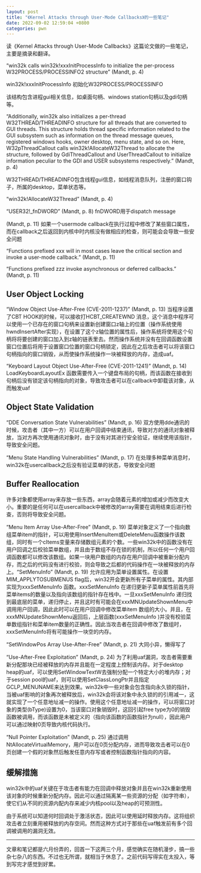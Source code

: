 ```yaml
---
layout: post
title: "《Kernel Attacks through User-Mode Callbacks》的一些笔记"
date: 2022-09-02 12:59:04 +0800
categories: pwn
---
```


读《Kernel Attacks through User-Mode Callbacks》这篇论文做的一些笔记，主要是摘录和翻译。



“win32k calls win32k!xxxInitProcessInfo to initialize the per-process W32PROCESS/PROCESSINFO2 structure” (Mandt, p. 4)

win32k!xxxInitProcessInfo 初始化W32PROCESS/PROCESSINFO

该结构包含进程gui相关信息，如桌面句柄、windows station句柄以及gdi句柄等。

“Additionally, win32k also initializes a per-thread W32THREAD/THREADINFO structure for all threads that are converted to GUI threads. This structure holds thread specific information related to the GUI subsystem such as information on the thread message queues, registered windows hooks, owner desktop, menu state, and so on. Here, W32pThreadCallout calls win32k!AllocateW32Thread to allocate the structure, followed by GdiThreadCallout and UserThreadCallout to initialize information peculiar to the GDI and USER subsystems respectively.” (Mandt, p. 4)

W32THREAD/THREADINFO包含线程gui信息，如线程消息队列，注册的窗口钩子，所属的desktop，菜单状态等。

“win32k!AllocateW32Thread” (Mandt, p. 4)

“USER32!_fnDWORD” (Mandt, p. 8) fnDWORD用于dispatch message

(Mandt, p. 11) 如果一个usermode callback在执行过程中修改了某些窗口属性，而在callback之后返回到内核中时内核没有做相应的检查，则可能会会导致一些安全问题

“Functions prefixed xxx will in most cases leave the critical section and invoke a user-mode callback.” (Mandt, p. 11)

“Functions prefixed zzz invoke asynchronous or deferred callbacks.” (Mandt, p. 11)



## User Object Locking

“Window Object Use-After-Free (CVE-2011-1237)” (Mandt, p. 13) 当程序设置了CBT HOOK的时候，可以接收打HCBT_CREATEWND 消息，这个消息中程序可以使用一个已存在的窗口句柄来设置新创建窗口z轴上的位置（操作系统使用hwndInsertAfter实现），在设置了这个z轴位置的属性后，操作系统将使用这个句柄将将要创建的窗口加入到z轴的链表里去。然而操作系统并没有在回调函数设置窗口位置后将用于设置窗口位置的窗口句柄锁定，因此在之后攻击者可以将该窗口句柄指向的窗口销毁，从而使操作系统操作一块被释放的内存，造成uaf。

“Keyboard Layout Object Use-After-Free (CVE-2011-1241)” (Mandt, p. 14) LoadKeyboardLayoutEx 函数需要传入一个键盘布局的句柄，而该函数在接收到句柄后没有锁定该句柄指向的对象，导致攻击者可以在callback中卸载该对象，从而触发uaf

## Object State Validation

“DDE Conversation State Vulnerabilities” (Mandt, p. 16) 双方使用dde通讯的时候，攻击者（其中一方）可以在用户回调中结束通讯，导致对方的通讯对象被释放，当对方再次使用通讯对象时，由于没有对其进行安全验证，继续使用该指针，导致安全问题。

“Menu State Handling Vulnerabilities” (Mandt, p. 17) 在处理多种菜单消息时，win32k在usercallback之后没有验证菜单的状态，导致安全问题

## Buffer Reallocation

许多对象都使用array来存放一些东西，array会随着元素的增加或减少而改变大小。重要的是任何可以在usercallback中被修改的array需要在调用结束后进行检查，否则将导致安全问题。

“Menu Item Array Use-After-Free” (Mandt, p. 19) 菜单对象定义了一个指向数组菜单item的指针，可以用使用InsertMenuItem或DeleteMenu函数操作该数组，同时有一个cItems变量来存储数组元素的个数。一些win32k中的函数没有在用户回调之后校验菜单数组，并且由于数组不存在锁的机制，所以任何一个用户回调函数都可以修改该数组。如果一块用户数组的内存在用户回调中被重新分配内存，而之后的代码没有进行校验，则会导致之后都的代码操作在一块被释放的内存上。“SetMenuInfo” (Mandt, p. 19) 允许应用为菜单设置属性。在设置MIM_APPLYTOSUBMENUS flag后，win32开会更新所有子菜单的属性。其内部实现为xxxSetMenuInfo 函数。xxxSetMenuInfo 在递归更新子菜单属性前首先将菜单items的数量以及指向该数组的指针存在栈中。一旦xxxSetMenuInfo 递归找到最底层的菜单，递归停止，并且这时有可能会在xxxMNUpdateShownMenu中调用用户回调，因此此时可以在用户回调中修改菜单item 数组的大小。并且，在xxxMNUpdateShownMenu返回后，上层函数(xxxSetMenuInfo )并没有校验菜单数组指针和菜单item数量的正确性。因此当攻击者在回调中修改了数组时，xxxSetMenuInfo将有可能操作一块空的内存。

“SetWindowPos Array Use-After-Free” (Mandt, p. 21) 大同小异，懒得写了

“Use-After-Free Exploitation” (Mandt, p. 24) 为了利用uaf漏洞，攻击者需要重新分配那块已经被释放的内存并且能在一定程度上控制该内存。对于desktop heap的uaf，可以使用SetWindowTextW去强制分配一个特定大小的堆内存；对于session pool的uaf，则可以使用SetClassLongPtr并且指定GCLP_MENUNAME来达到效果。win32k中一些对象会包含指向永久锁的指针，当被uaf影响的对象再次被释放后，win32k会将该对象中永久锁的的引用减一，这就实现了一个任意地址减一的操作。使用这个任意地址减一的操作，可以将窗口对象的类型(bType)设置为0，当该窗口对象销毁时，这回引起free type为0的销毁函数被调用，而该函数是未被定义的（指向该函数的函数指针为null），因此用户可以通过映射0页导致内核代码执行。

“Null Pointer Exploitation” (Mandt, p. 25) 通过调用NtAllocateVirtualMemory，用户可以在0页分配内存，进而导致攻击者可以在0页创建一个假的对象然后触发任意内存写或者控制函数指针指向的内容。

## 缓解措施

win32k中的uaf关键在于攻击者有能力在回调中释放对象并且在win32k重新使用该对象的时候重新分配内存。因此可以通过隔离某一些资源的分配（如字符串），使它们从不同的资源内配内存来减少内核pool以及heap的可预测性。

由于系统可以知道何时回调处于激活状态，因此可以使用延时释放内存。这将组织攻击者立刻重用被释放的内存空间。然而这种方式对于那些在uaf触发前有多个回调被调用的漏洞无效。

---

文章和笔记都是六月份弄的，回首一下这两三个月，感觉确实在随机漫步，搞一些杂七杂八的东西。不过也无所谓，就相当于休息了。之前代码写得实在太投入，等到写完才感觉到好累。
